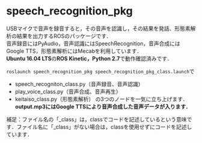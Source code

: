 # speech_recognition_pkg
USBマイクで音声を録音すると，その音声を認識し，その結果を発話、形態素解析の結果を出力するROSのパッケージです．<br>
音声録音にはPyAudio，音声認識にはSpeechRecognition，音声合成にはGoogle TTS，形態素解析にはMecabを利用しています．<br>
**Ubuntu 16.04 LTS**の**ROS Kinetic，Python 2.7**で動作確認済みです．

`roslaunch speech_recognition_pkg speech_recognition_pkg_class.launch`で<br>
* speech_recogniton_class.py（音声録音、音声認識）<br>
* play_voice_class.py（音声合成、音声再生）<br>
* keitaiso_class.py（形態素解析）
の3つのノードを一気に立ち上げます．<br>
**output.mp3にはGoogle TTSにより音声合成した音声データが入ります．**

補足：ファイル名の「_class」は，classでコードを記述しているという意味です．ファイル名に「_class」がない場合は，classを使用せずにコードを記述しています．
